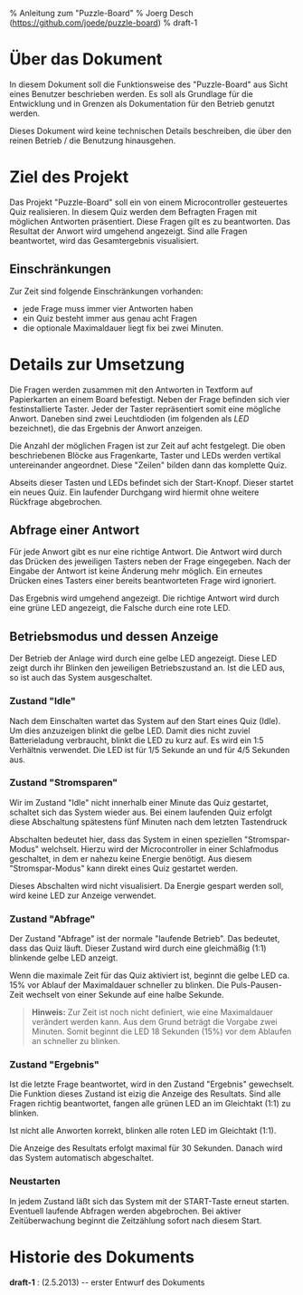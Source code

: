% Anleitung zum "Puzzle-Board"
% Joerg Desch (https://github.com/joede/puzzle-board)
% draft-1

# Über das Dokument

In diesem Dokument soll die Funktionsweise des "Puzzle-Board" aus Sicht
eines Benutzer beschrieben werden. Es soll als Grundlage für die Entwicklung
und in Grenzen als Dokumentation für den Betrieb genutzt werden.

Dieses Dokument wird keine technischen Details beschreiben, die über den
reinen Betrieb / die Benutzung hinausgehen.


# Ziel des Projekt

Das Projekt "Puzzle-Board" soll ein von einem Microcontroller gesteuertes
Quiz realisieren. In diesem Quiz werden dem Befragten Fragen mit möglichen
Antworten präsentiert. Diese Fragen gilt es zu beantworten. Das Resultat der
Anwort wird umgehend angezeigt. Sind alle Fragen beantwortet, wird das
Gesamtergebnis visualisiert.

## Einschränkungen

Zur Zeit sind folgende Einschränkungen vorhanden:

* jede Frage muss immer vier Antworten haben
* ein Quiz besteht immer aus genau acht Fragen
* die optionale Maximaldauer liegt fix bei zwei Minuten.


# Details zur Umsetzung

Die Fragen werden zusammen mit den Antworten in Textform auf Papierkarten an
einem Board befestigt. Neben der Frage befinden sich vier festinstallierte
Taster. Jeder der Taster repräsentiert somit eine mögliche Anwort. Daneben
sind zwei Leuchtdioden (im folgenden als *LED* bezeichnet), die das Ergebnis
der Anwort anzeigen.

Die Anzahl der möglichen Fragen ist zur Zeit auf acht festgelegt. Die oben
beschriebenen Blöcke aus Fragenkarte, Taster und LEDs werden vertikal
untereinander angeordnet. Diese "Zeilen" bilden dann das komplette Quiz.

Abseits dieser Tasten und LEDs befindet sich der Start-Knopf. Dieser startet
ein neues Quiz. Ein laufender Durchgang wird hiermit ohne weitere Rückfrage
abgebrochen.

## Abfrage einer Antwort

Für jede Anwort gibt es nur eine richtige Antwort. Die Antwort wird durch das
Drücken des jeweiligen Tasters neben der Frage eingegeben. Nach der Eingabe
der Antwort ist keine Änderung mehr möglich. Ein erneutes Drücken eines
Tasters einer bereits beantworteten Frage wird ignoriert.

Das Ergebnis wird umgehend angezeigt. Die richtige Antwort wird durch eine
grüne LED angezeigt, die Falsche durch eine rote LED.

## Betriebsmodus und dessen Anzeige

Der Betrieb der Anlage wird durch eine gelbe LED angezeigt. Diese LED zeigt
durch ihr Blinken den jeweiligen Betriebszustand an. Ist die LED aus, so ist
auch das System ausgeschaltet.

### Zustand "Idle"

Nach dem Einschalten wartet das System auf den Start eines Quiz (Idle). Um
dies anzuzeigen blinkt die gelbe LED. Damit dies nicht zuviel Batterieladung
verbraucht, blinkt die LED zu kurz auf. Es wird ein 1:5 Verhältnis verwendet.
Die LED ist für 1/5 Sekunde an und für 4/5 Sekunden aus.

### Zustand "Stromsparen"

Wir im Zustand "Idle" nicht innerhalb einer Minute das Quiz gestartet, schaltet
sich das System wieder aus. Bei einem laufenden Quiz erfolgt diese Abschaltung
spätestens fünf Minuten nach dem letzten Tastendruck

Abschalten bedeutet hier, dass das System in einen speziellen "Stromspar-Modus"
welchselt. Hierzu wird der Microcontroller in einer Schlafmodus geschaltet, in
dem er nahezu keine Energie benötigt. Aus diesem "Stromspar-Modus" kann direkt
eines Quiz gestartet werden.

Dieses Abschalten wird nicht visualisiert. Da Energie gespart werden soll, wird
keine LED zur Anzeige verwendet.

### Zustand "Abfrage"

Der Zustand "Abfrage" ist der normale "laufende Betrieb". Das bedeutet, dass das
Quiz läuft. Dieser Zustand wird durch eine gleichmäßig (1:1) blinkende gelbe LED
anzeigt.

Wenn die maximale Zeit für das Quiz aktiviert ist, beginnt die gelbe LED ca.
15% vor Ablauf der Maximaldauer schneller zu blinken. Die Puls-Pausen-Zeit
wechselt von einer Sekunde auf eine halbe Sekunde.

> **Hinweis:** Zur Zeit ist noch nicht definiert, wie eine Maximaldauer verändert
> werden kann. Aus dem Grund beträgt die Vorgabe zwei Minuten. Somit beginnt die
> LED 18 Sekunden (15%) vor dem Ablaufen an schneller zu blinken.

### Zustand "Ergebnis"

Ist die letzte Frage beantwortet, wird in den Zustand "Ergebnis" gewechselt.
Die Funktion dieses Zustand ist eizig die Anzeige des Resultats. Sind alle
Fragen richtig beantwortet, fangen alle grünen LED an im Gleichtakt (1:1)
zu blinken.

Ist nicht alle Anworten korrekt, blinken alle roten LED im Gleichtakt (1:1).

Die Anzeige des Resultats erfolgt maximal für 30 Sekunden. Danach wird das
System automatisch abgeschaltet.

### Neustarten

In jedem Zustand läßt sich das System mit der START-Taste erneut starten.
Eventuell laufende Abfragen werden abgebrochen. Bei aktiver Zeitüberwachung
beginnt die Zeitzählung sofort nach diesem Start.


# Historie des Dokuments

**draft-1**
:    (2.5.2013) -- erster Entwurf des Dokuments
